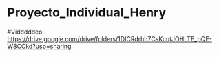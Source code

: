 # Proyecto_Individual_Henry

#Vidddddeo: https://drive.google.com/drive/folders/1DICRdrhh7CsKcutJOHLTE_pQE-W8CCkd?usp=sharing
